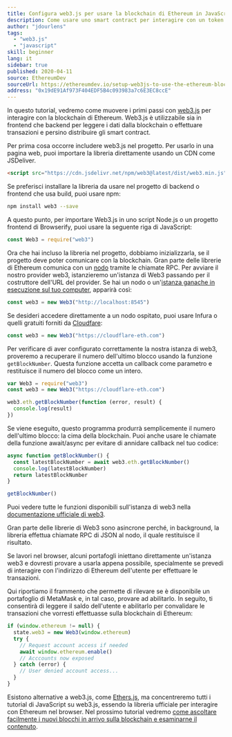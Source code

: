 ```yaml
---
title: Configura web3.js per usare la blockchain di Ethereum in JavaScript
description: Come usare uno smart contract per interagire con un token utilizzando il linguaggio Solidity
author: "jdourlens"
tags:
  - "web3.js"
  - "javascript"
skill: beginner
lang: it
sidebar: true
published: 2020-04-11
source: EthereumDev
sourceUrl: https://ethereumdev.io/setup-web3js-to-use-the-ethereum-blockchain-in-javascript/
address: "0x19dE91Af973F404EDF5B4c093983a7c6E3EC8ccE"
---
```


In questo tutorial, vedremo come muovere i primi passi con [web3.js](https://web3js.readthedocs.io/) per interagire con la blockchain di Ethereum. Web3.js è utilizzabile sia in frontend che backend per leggere i dati dalla blockchain o effettuare transazioni e persino distribuire gli smart contract.

Per prima cosa occorre includere web3.js nel progetto. Per usarlo in una pagina web, puoi importare la libreria direttamente usando un CDN come JSDeliver.

```html
<script src="https://cdn.jsdelivr.net/npm/web3@latest/dist/web3.min.js"></script>
```

Se preferisci installare la libreria da usare nel progetto di backend o frontend che usa build, puoi usare npm:

```bash
npm install web3 --save
```

A questo punto, per importare Web3.js in uno script Node.js o un progetto frontend di Browserify, puoi usare la seguente riga di JavaScript:

```js
const Web3 = require("web3")
```

Ora che hai incluso la libreria nel progetto, dobbiamo inizializzarla, se il progetto deve poter comunicare con la blockchain. Gran parte delle librerie di Ethereum comunica con un [nodo](/developers/docs/nodes-and-clients/) tramite le chiamate RPC. Per avviare il nostro provider web3, istanzieremo un'istanza di Web3 passando per il costruttore dell'URL del provider. Se hai un nodo o un'[istanza ganache in esecuzione sul tuo computer](https://ethereumdev.io/testing-your-smart-contract-with-existing-protocols-ganache-fork/), apparirà così:

```js
const web3 = new Web3("http://localhost:8545")
```

Se desideri accedere direttamente a un nodo ospitato, puoi usare Infura o quelli gratuiti forniti da [Cloudfare](https://cloudflare-eth.com/):

```js
const web3 = new Web3("https://cloudflare-eth.com")
```

Per verificare di aver configurato correttamente la nostra istanza di web3, proveremo a recuperare il numero dell'ultimo blocco usando la funzione `getBlockNumber`. Questa funzione accetta un callback come parametro e restituisce il numero del blocco come un intero.

```js
var Web3 = require("web3")
const web3 = new Web3("https://cloudflare-eth.com")

web3.eth.getBlockNumber(function (error, result) {
  console.log(result)
})
```

Se viene eseguito, questo programma produrrà semplicemente il numero dell'ultimo blocco: la cima della blockchain. Puoi anche usare le chiamate della funzione await/async per evitare di annidare callback nel tuo codice:

```js
async function getBlockNumber() {
  const latestBlockNumber = await web3.eth.getBlockNumber()
  console.log(latestBlockNumber)
  return latestBlockNumber
}

getBlockNumber()
```

Puoi vedere tutte le funzioni disponibili sull'istanza di web3 nella [documentazione ufficiale di web3](https://web3js.readthedocs.io/en/v1.2.6/web3-eth.html#).

Gran parte delle librerie di Web3 sono asincrone perché, in background, la libreria effettua chiamate RPC di JSON al nodo, il quale restituisce il risultato.

<Divider />

Se lavori nel browser, alcuni portafogli iniettano direttamente un'istanza web3 e dovresti provare a usarla appena possibile, specialmente se prevedi di interagire con l'indirizzo di Ethereum dell'utente per effettuare le transazioni.

Qui riportiamo il frammento che permette di rilevare se è disponibile un portafoglio di MetaMask e, in tal caso, provare ad abilitarlo. In seguito, ti consentirà di leggere il saldo dell'utente e abilitarlo per convalidare le transazioni che vorresti effettuasse sulla blockchain di Ethereum:

```js
if (window.ethereum != null) {
  state.web3 = new Web3(window.ethereum)
  try {
    // Request account access if needed
    await window.ethereum.enable()
    // Acccounts now exposed
  } catch (error) {
    // User denied account access...
  }
}
```

Esistono alternative a web3.js, come [Ethers.js](https://docs.ethers.io/ethers.js/html/), ma concentreremo tutti i tutorial di JavaScript su web3.js, essendo la libreria ufficiale per interagire con Ethereum nel browser. Nel prossimo tutorial vedremo [come ascoltare facilmente i nuovi blocchi in arrivo sulla blockchain e esaminarne il contenuto](https://ethereumdev.io/listening-to-new-transactions-happening-on-the-blockchain/).
